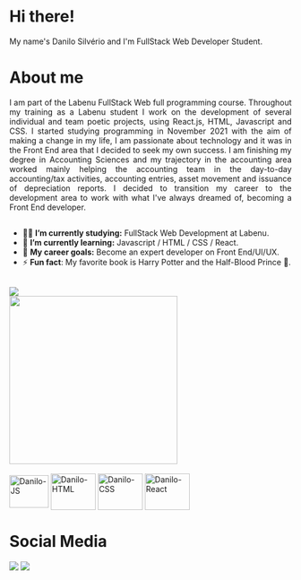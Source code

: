 ### <h1> Hi there!</h1>
My name's Danilo Silvério and I'm FullStack Web Developer Student.
##

### <h1> About me</h1>
<div text align="justify">
I am part of the Labenu FullStack Web full programming course. Throughout my training as a Labenu student I work on the development of several individual and team poetic projects, using React.js, HTML, Javascript and CSS. I started studying programming in November 2021 with the aim of making a change in my life, I am passionate about technology and it was in the Front End area that I decided to seek my own success.
I am finishing my degree in Accounting Sciences and my trajectory in the accounting area worked mainly helping the accounting team in the day-to-day accounting/tax activities, accounting entries, asset movement and issuance of depreciation reports. I decided to transition my career to the development area
to work with what I've always dreamed of, becoming a Front End developer.
</div>



##
- 👨‍💻 <b>I’m currently studying:</b> FullStack Web Development at Labenu.
- 📗 <b>I’m currently learning:</b> Javascript / HTML / CSS / React.
- 💼 <b>My career goals:</b> Become an expert developer on Front End/UI/UX.
- ⚡ <b>Fun fact</b>: My favorite book is Harry Potter and the Half-Blood Prince 🐍.


##


<div>
<img heigth="130em"src="https://github-readme-stats.vercel.app/api?username=Danilo-Silverio&theme=vue-dark&show_icons=true">
</div>
<div>
  <img heigth="10em" style="display: inline_block" width="300" src="https://github-readme-stats.vercel.app/api/top-langs/?username=Danilo-Silverio&layout=compact&langs_count-16&theme=vue-dark"/>
</div>

<div style="display: inline_block"><br>
<img align="center" alt="Danilo-JS" height="58" width="70" src="https://cdn.jsdelivr.net/gh/devicons/devicon/icons/javascript/javascript-original.svg" />
 <img align="center" alt="Danilo-HTML" height="65" width="80" src="https://cdn.jsdelivr.net/gh/devicons/devicon/icons/html5/html5-original-wordmark.svg" /> 
  <img align="center" alt="Danilo-CSS" height="65" width="80" src="https://cdn.jsdelivr.net/gh/devicons/devicon/icons/css3/css3-original-wordmark.svg" />
   <img align="center" alt="Danilo-React" height="65" width="80" src="https://cdn.jsdelivr.net/gh/devicons/devicon/icons/react/react-original.svg" />
</div>

  ##
  <h1>Social Media</h1>
  
  <a href="https://www.linkedin.com/in/danilogsilverio/" target="_blank"><img src="https://img.shields.io/badge/LinkedIn-0077B5?style=for-the-badge&logo=linkedin&logoColor=white"></a>
   <a href="https://www.instagram.com/danilo_silveri/" target="_blank"><img src="https://img.shields.io/badge/Instagram-E4405F?style=for-the-badge&logo=instagram&logoColor=white" target="_blank"></a>
